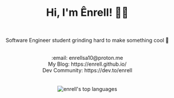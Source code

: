 <div align="center">
 <p align="center">
  <div>
    <h1>Hi, I'm Ênrell! 👋👋 </h1> <br>
    <p>Software Engineer student grinding hard to make something cool 🚀 </p> <br>
    :email:	enrellsa10@proton.me <br>
<!--     :art: Portfolio: https://enrell.vercel.app <br> -->
          My Blog: https://enrell.github.io/ <br>
          Dev Community: https://dev.to/enrell <br>

  </div>
  <div>
   <br>
   <br>
      <picture>
      <source srcset="https://github-readme-stats.vercel.app/api/top-langs?username=enrell&show_icons=true&locale=en&layout=compact&hide=Jupyter%20Notebook,CSS,JavaScript&theme=dark" media="(prefers-color-scheme: dark)" />
      <source srcset="https://github-readme-stats.vercel.app/api/top-langs?username=enrell&show_icons=true&locale=en&layout=compact&hide=Jupyter%20Notebook,CSS,JavaScript" media="(prefers-color-scheme: light), (prefers-color-scheme: no-preference)"/>
      <img src="https://github-readme-stats.vercel.app/api/top-langs?username=enrell&show_icons=true&locale=en&layout=compact&hide=Jupyter%20Notebook,CSS,JavaScript" alt="enrell's top languages" />
</picture>

  </div>
</p>
</div>
